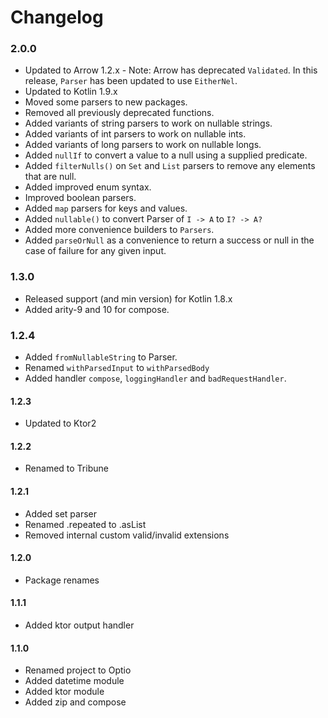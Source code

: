 Changelog
=========================


### 2.0.0

* Updated to Arrow 1.2.x - Note: Arrow has deprecated `Validated`. In this release, `Parser` has been updated to use `EitherNel`.
* Updated to Kotlin 1.9.x
* Moved some parsers to new packages.
* Removed all previously deprecated functions.
* Added variants of string parsers to work on nullable strings.
* Added variants of int parsers to work on nullable ints.
* Added variants of long parsers to work on nullable longs.
* Added `nullIf` to convert a value to a null using a supplied predicate.
* Added `filterNulls()` on `Set` and `List` parsers to remove any elements that are null.
* Added improved enum syntax.
* Improved boolean parsers.
* Added `map` parsers for keys and values.
* Added `nullable()` to convert Parser of `I -> A` to `I? -> A?`
* Added more convenience builders to `Parsers`.
* Added `parseOrNull` as a convenience to return a success or null in the case of failure for any given input.

### 1.3.0

* Released support (and min version) for Kotlin 1.8.x
* Added arity-9 and 10 for compose.

### 1.2.4

* Added `fromNullableString` to Parser.
* Renamed `withParsedInput` to `withParsedBody`
* Added handler `compose`, `loggingHandler` and `badRequestHandler`.

#### 1.2.3

* Updated to Ktor2

#### 1.2.2

* Renamed to Tribune

#### 1.2.1

* Added set parser
* Renamed .repeated to .asList
* Removed internal custom valid/invalid extensions

#### 1.2.0

* Package renames

#### 1.1.1

* Added ktor output handler

#### 1.1.0

* Renamed project to Optio
* Added datetime module
* Added ktor module
* Added zip and compose
